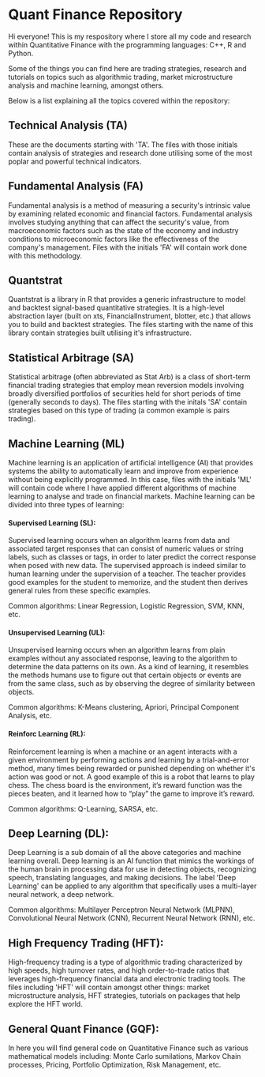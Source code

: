 # Quant Finance Repository
Hi everyone! This is my respository where I store all my code and research within Quantitative Finance with the programming languages: C++, R and Python.

Some of the things you can find here are trading strategies, research and tutorials on topics such as algorithmic trading, market microstructure analysis and machine learning, amongst others.

Below is a list explaining all the topics covered within the repository:

## Technical Analysis (TA)
These are the documents starting with 'TA'. The files with those initials contain analysis of strategies and research done utilising some of the most poplar and powerful technical indicators. 

## Fundamental Analysis (FA)
Fundamental analysis is a method of measuring a security's intrinsic value by examining related economic and financial factors. Fundamental analysis involves studying anything that can affect the security's value, from macroeconomic factors such as the state of the economy and industry conditions to microeconomic factors like the effectiveness of the company's management. Files with the initials 'FA' will contain work done with this methodology.

## Quantstrat
Quantstrat is a library in R that provides a generic infrastructure to model and backtest signal-based quantitative strategies. It is a high-level abstraction layer (built on xts, FinancialInstrument, blotter, etc.) that allows you to build and backtest strategies. The files starting with the name of this library contain strategies built utilising it's infrastructure.

## Statistical Arbitrage (SA)
Statistical arbitrage (often abbreviated as Stat Arb) is a class of short-term financial trading strategies that employ mean reversion models involving broadly diversified portfolios of securities held for short periods of time (generally seconds to days). The files starting with the initals 'SA' contain strategies based on this type of trading (a common example is pairs trading).

## Machine Learning (ML)
Machine learning is an application of artificial intelligence (AI) that provides systems the ability to automatically learn and improve from experience without being explicitly programmed. In this case, files with the initials 'ML' will contain code where I have applied different algorithms of machine learning to analyse and trade on financial markets.
Machine learning can be divided into three types of learning:

#### Supervised Learning (SL): 
Supervised learning occurs when an algorithm learns from data and associated target responses that can consist of numeric values or string labels, such as classes or tags, in order to later predict the correct response when posed with new data. The supervised approach is indeed similar to human learning under the supervision of a teacher. The teacher provides good examples for the student to memorize, and the student then derives general rules from these specific examples. 

Common algorithms: Linear Regression, Logistic Regression, SVM, KNN, etc.

#### Unsupervised Learning (UL): 
Unsupervised learning occurs when an algorithm learns from plain examples without any associated response, leaving to the algorithm to determine the data patterns on its own. As a kind of learning, it resembles the methods humans use to figure out that certain objects or events are from the same class, such as by observing the degree of similarity between objects.

Common algorithms: K-Means clustering, Apriori, Principal Component Analysis, etc.

#### Reinforc Learning (RL): 
Reinforcement learning is when a machine or an agent interacts with a given environment by performing actions and learning by a trial-and-error method, many times being rewarded or punished depending on whether it's action was good or not. A good example of this is a robot that learns to play chess. The chess board is the environment, it’s reward function was the pieces beaten, and it learned how to “play” the game to improve it’s reward.

Common algorithms: Q-Learning, SARSA, etc.

## Deep Learning (DL):
Deep Learning is a sub domain of all the above categories and machine learning overall. Deep learning is an AI function that mimics the workings of the human brain in processing data for use in detecting objects, recognizing speech, translating languages, and making decisions. The label 'Deep Learning' can be applied to any algorithm that specifically uses a multi-layer neural network, a deep network.

Common algorithms: Multilayer Perceptron Neural Network (MLPNN), Convolutional Neural Network (CNN), Recurrent Neural Network (RNN), etc.

## High Frequency Trading (HFT):
High-frequency trading is a type of algorithmic trading characterized by high speeds, high turnover rates, and high order-to-trade ratios that leverages high-frequency financial data and electronic trading tools. The files including 'HFT' will contain amongst other things: market microstructure analysis, HFT strategies, tutorials on packages that help explore the HFT world.

## General Quant Finance (GQF):
In here you will find general code on Quantitative Finance such as various mathematical models including: Monte Carlo sumilations, Markov Chain processes, Pricing, Portfolio Optimization, Risk Management, etc.
